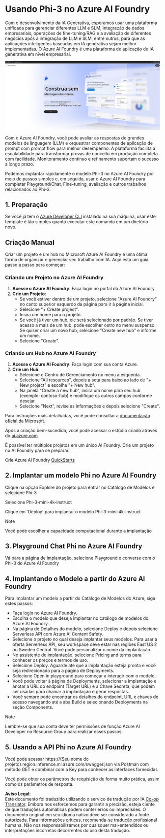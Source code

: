<!--
CO_OP_TRANSLATOR_METADATA:
{
  "original_hash": "3a1e48b628022485aac989c9f733e792",
  "translation_date": "2025-07-17T05:22:57+00:00",
  "source_file": "md/02.QuickStart/AzureAIFoundry_QuickStart.md",
  "language_code": "br"
}
-->
# **Usando Phi-3 no Azure AI Foundry**

Com o desenvolvimento da IA Generativa, esperamos usar uma plataforma unificada para gerenciar diferentes LLM e SLM, integração de dados empresariais, operações de fine-tuning/RAG e a avaliação de diferentes negócios após a integração de LLM e SLM, entre outros, para que as aplicações inteligentes baseadas em IA generativa sejam melhor implementadas. O [Azure AI Foundry](https://ai.azure.com) é uma plataforma de aplicação de IA generativa em nível empresarial.

![aistudo](../../../../translated_images/aifoundry_home.f28a8127c96c7d93d6fb1d0a69b635bc36834da1f0615d7d2b8be216021d9eeb.br.png)

Com o Azure AI Foundry, você pode avaliar as respostas de grandes modelos de linguagem (LLM) e orquestrar componentes de aplicação de prompt com prompt flow para melhor desempenho. A plataforma facilita a escalabilidade para transformar provas de conceito em produção completa com facilidade. Monitoramento contínuo e refinamento suportam o sucesso a longo prazo.

Podemos implantar rapidamente o modelo Phi-3 no Azure AI Foundry por meio de passos simples e, em seguida, usar o Azure AI Foundry para completar Playground/Chat, Fine-tuning, avaliação e outros trabalhos relacionados ao Phi-3.

## **1. Preparação**

Se você já tem o [Azure Developer CLI](https://learn.microsoft.com/azure/developer/azure-developer-cli/overview?WT.mc_id=aiml-138114-kinfeylo) instalado na sua máquina, usar este template é tão simples quanto executar este comando em um diretório novo.

## Criação Manual

Criar um projeto e um hub no Microsoft Azure AI Foundry é uma ótima forma de organizar e gerenciar seu trabalho com IA. Aqui está um guia passo a passo para começar:

### Criando um Projeto no Azure AI Foundry

1. **Acesse o Azure AI Foundry**: Faça login no portal do Azure AI Foundry.
2. **Crie um Projeto**:
   - Se você estiver dentro de um projeto, selecione "Azure AI Foundry" no canto superior esquerdo da página para ir à página inicial.
   - Selecione "+ Create project".
   - Insira um nome para o projeto.
   - Se você já tiver um hub, ele será selecionado por padrão. Se tiver acesso a mais de um hub, pode escolher outro no menu suspenso. Se quiser criar um novo hub, selecione "Create new hub" e informe um nome.
   - Selecione "Create".

### Criando um Hub no Azure AI Foundry

1. **Acesse o Azure AI Foundry**: Faça login com sua conta Azure.
2. **Crie um Hub**:
   - Selecione o Centro de Gerenciamento no menu à esquerda.
   - Selecione "All resources", depois a seta para baixo ao lado de "+ New project" e escolha "+ New hub".
   - Na janela "Create a new hub", insira um nome para seu hub (exemplo: contoso-hub) e modifique os outros campos conforme desejar.
   - Selecione "Next", revise as informações e depois selecione "Create".

Para instruções mais detalhadas, você pode consultar a [documentação oficial da Microsoft](https://learn.microsoft.com/azure/ai-studio/how-to/create-projects).

Após a criação bem-sucedida, você pode acessar o estúdio criado através do [ai.azure.com](https://ai.azure.com/)

É possível ter múltiplos projetos em um único AI Foundry. Crie um projeto no AI Foundry para se preparar.

Crie Azure AI Foundry [QuickStarts](https://learn.microsoft.com/azure/ai-studio/quickstarts/get-started-code)

## **2. Implantar um modelo Phi no Azure AI Foundry**

Clique na opção Explore do projeto para entrar no Catálogo de Modelos e selecione Phi-3

Selecione Phi-3-mini-4k-instruct

Clique em 'Deploy' para implantar o modelo Phi-3-mini-4k-instruct

> [!NOTE]
>
> Você pode escolher a capacidade computacional durante a implantação

## **3. Playground Chat Phi no Azure AI Foundry**

Vá para a página de implantação, selecione Playground e converse com o Phi-3 do Azure AI Foundry

## **4. Implantando o Modelo a partir do Azure AI Foundry**

Para implantar um modelo a partir do Catálogo de Modelos do Azure, siga estes passos:

- Faça login no Azure AI Foundry.
- Escolha o modelo que deseja implantar no catálogo de modelos do Azure AI Foundry.
- Na página de Detalhes do modelo, selecione Deploy e depois selecione Serverless API com Azure AI Content Safety.
- Selecione o projeto no qual deseja implantar seus modelos. Para usar a oferta Serverless API, seu workspace deve estar nas regiões East US 2 ou Sweden Central. Você pode personalizar o nome da implantação.
- No assistente de implantação, selecione Pricing and terms para conhecer os preços e termos de uso.
- Selecione Deploy. Aguarde até que a implantação esteja pronta e você seja redirecionado para a página de Deployments.
- Selecione Open in playground para começar a interagir com o modelo.
- Você pode voltar à página de Deployments, selecionar a implantação e anotar a URL do endpoint (Target URL) e a Chave Secreta, que podem ser usadas para chamar a implantação e gerar respostas.
- Você sempre pode encontrar os detalhes do endpoint, URL e chaves de acesso navegando até a aba Build e selecionando Deployments na seção Components.

> [!NOTE]
> Lembre-se que sua conta deve ter permissões de função Azure AI Developer no Resource Group para realizar esses passos.

## **5. Usando a API Phi no Azure AI Foundry**

Você pode acessar https://{Seu nome do projeto}.region.inference.ml.azure.com/swagger.json via Postman com método GET e combinar com a Key para conhecer as interfaces fornecidas

Você pode obter os parâmetros de requisição de forma muito prática, assim como os parâmetros de resposta.

**Aviso Legal**:  
Este documento foi traduzido utilizando o serviço de tradução por IA [Co-op Translator](https://github.com/Azure/co-op-translator). Embora nos esforcemos para garantir a precisão, esteja ciente de que traduções automáticas podem conter erros ou imprecisões. O documento original em seu idioma nativo deve ser considerado a fonte autorizada. Para informações críticas, recomenda-se tradução profissional humana. Não nos responsabilizamos por quaisquer mal-entendidos ou interpretações incorretas decorrentes do uso desta tradução.